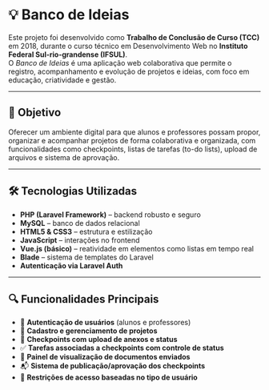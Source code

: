 # 💡 Banco de Ideias

Este projeto foi desenvolvido como **Trabalho de Conclusão de Curso (TCC)** em 2018, durante o curso técnico em Desenvolvimento Web no **Instituto Federal Sul-rio-grandense (IFSUL)**.  
O *Banco de Ideias* é uma aplicação web colaborativa que permite o registro, acompanhamento e evolução de projetos e ideias, com foco em educação, criatividade e gestão.

---

## 🎯 Objetivo

Oferecer um ambiente digital para que alunos e professores possam propor, organizar e acompanhar projetos de forma colaborativa e organizada, com funcionalidades como checkpoints, listas de tarefas (to-do lists), upload de arquivos e sistema de aprovação.

---

## 🛠️ Tecnologias Utilizadas

- **PHP (Laravel Framework)** – backend robusto e seguro
- **MySQL** – banco de dados relacional
- **HTML5 & CSS3** – estrutura e estilização
- **JavaScript** – interações no frontend
- **Vue.js (básico)** – reatividade em elementos como listas em tempo real
- **Blade** – sistema de templates do Laravel
- **Autenticação via Laravel Auth**

---

## 🔍 Funcionalidades Principais

- 👥 **Autenticação de usuários** (alunos e professores)
- 📁 **Cadastro e gerenciamento de projetos**
- 📌 **Checkpoints com upload de anexos e status**
- ✅ **Tarefas associadas a checkpoints com controle de status**
- 📄 **Painel de visualização de documentos enviados**
- 📬 **Sistema de publicação/aprovação dos checkpoints**
- 🔐 **Restrições de acesso baseadas no tipo de usuário**
